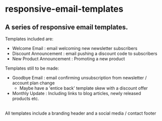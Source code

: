 # responsive-email-templates
## A series of responsive email templates.
Templates included are:<br>
<ul>
  <li>
    Welcome Email : email welcoming new newsletter subscribers
  </li>
  <li>
    Discount Announcement : email pushing a discount code to subscribers
  </li>
  <li>
    New Product Announcement : Promoting a new product
  </li>
 </ul>
 Templates still to be made:<br>
 <ul>
  <li>
    Goodbye Email : email confirming unsubscription from newsletter / account plan change
    <ul>
      <li>
        Maybe have a 'entice back' template skew with a discount offer
      </li>
    </ul>
  </li>
  <li>
    Monthly Update : Including links to blog articles, newly released products etc.
  </li>
 </ul>
<br>
All templates include a branding header and a social media / contact footer
